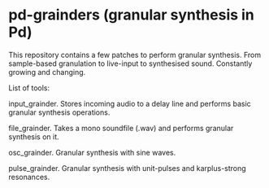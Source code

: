 pd-grainders (granular synthesis in Pd)
=============================

This repository contains a few patches to perform granular synthesis. From sample-based granulation to live-input to synthesised sound. Constantly growing and changing.

List of tools:

input_grainder. Stores incoming audio to a delay line and performs basic granular synthesis operations.

file_grainder. Takes a mono soundfile (.wav) and performs granular synthesis on it.

osc_grainder. Granular synthesis with sine waves.

pulse_grainder. Granular synthesis with unit-pulses and karplus-strong resonances.



